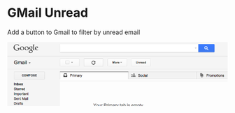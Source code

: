 # GMail Unread
Add a button to Gmail to filter by unread email

![Gmail Unread](https://raw.githubusercontent.com/dillonhafer/gmail-unread/master/ScreenShot.png)
